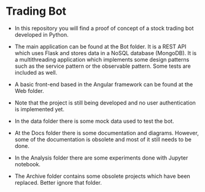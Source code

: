 # Trading Bot

* In this repository you will find a proof of concept of a stock trading bot developed in Python.

* The main application can be found at the Bot folder. It is a REST API which uses Flask and stores data in a NoSQL database (MongoDB). It is a multithreading application which implements some design patterns such as the service pattern or the observable pattern. Some tests are included as well.

* A basic front-end based in the Angular framework can be found at the Web folder.

* Note that the project is still being developed and no user authentication is implemented yet.

* In the data folder there is some mock data used to test the bot.

* At the Docs folder there is some documentation and diagrams. However, some of the documentation is obsolete and most of it still needs to be done.

* In the Analysis folder there are some experiments done with Jupyter notebook.

* The Archive folder contains some obsolete projects which have been replaced. Better ignore that folder.
